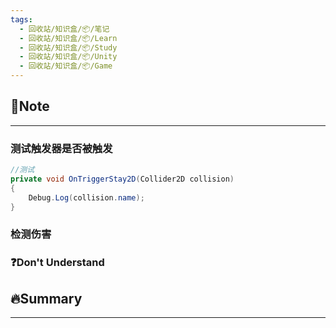 ```yaml
---
tags:
  - 回收站/知识盒/📦/笔记
  - 回收站/知识盒/📦/Learn
  - 回收站/知识盒/📦/Study
  - 回收站/知识盒/📦/Unity
  - 回收站/知识盒/📦/Game
---
```


## 📝Note

---

### 测试触发器是否被触发

```C#
//测试
private void OnTriggerStay2D(Collider2D collision)
{
    Debug.Log(collision.name);
}
```

### 检测伤害

### ❓Don't Understand

## 🔥Summary

---
